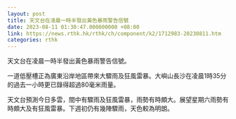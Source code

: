 ```yaml
---
layout: post
title: 天文台在凌晨一時半發出黃色暴雨警告信號
date: 2023-08-11 01:30:47.000000000 +08:00
link: https://news.rthk.hk/rthk/ch/component/k2/1712983-20230811.htm
categories: rthk
---
```


天文台在凌晨一時半發出黃色暴雨警告信號。

一道低壓槽正為廣東沿岸地區帶來大驟雨及狂風雷暴。大嶼山長沙在凌晨1時35分的過去一小時更已錄得超過80毫米雨量。

天文台預測今日多雲，間中有驟雨及狂風雷暴，雨勢有時頗大。展望星期六雨勢有時頗大及有狂風雷暴。下週初仍有幾陣驟雨，天色較為明朗。
